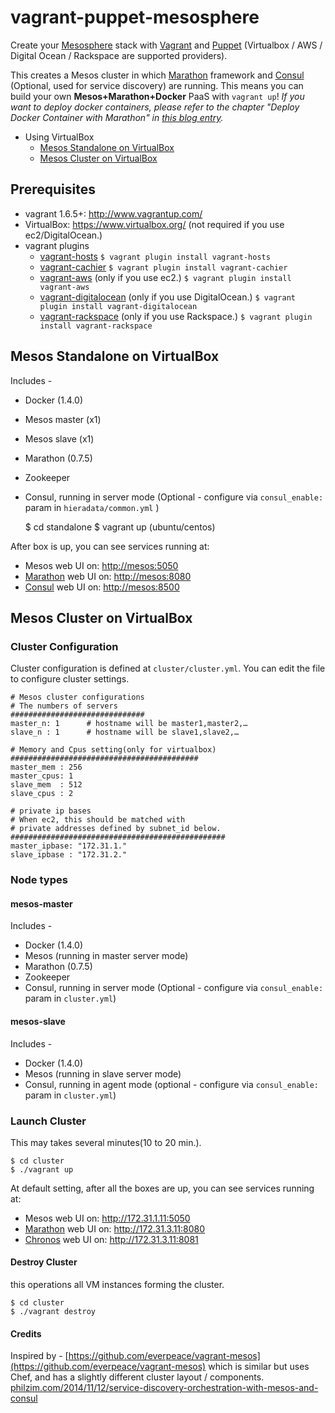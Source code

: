 vagrant-puppet-mesosphere
====================
Create your [Mesosphere](http://mesosphere.com) stack with [Vagrant](http://www.vagrantup.com) and [Puppet](http://puppetlabs.com/) (Virtualbox / AWS / Digital Ocean / Rackspace are supported providers).

This creates a Mesos cluster in which [Marathon](https://github.com/mesosphere/marathon) framework and [Consul](https://github.com/hashicorp/consul) (Optional, used for service discovery) are running.  This means you can build your own __Mesos+Marathon+Docker__ PaaS with `vagrant up`!  _If you want to deploy docker containers, please refer to the chapter "Deploy Docker Container with Marathon" in [this blog entry](http://frankhinek.com/deploy-docker-containers-on-mesos-0-20/)._

* Using VirtualBox
	* [Mesos Standalone on VirtualBox](#svb)
	* [Mesos Cluster on VirtualBox](#clvb)

Prerequisites
----
* vagrant 1.6.5+: <http://www.vagrantup.com/>
* VirtualBox: <https://www.virtualbox.org/> (not required if you use ec2/DigitalOcean.)
* vagrant plugins
    * [vagrant-hosts](https://github.com/adrienthebo/vagrant-hosts)
        `$ vagrant plugin install vagrant-hosts`
    * [vagrant-cachier](https://github.com/fgrehm/vagrant-cachier)
        `$ vagrant plugin install vagrant-cachier`
    * [vagrant-aws](https://github.com/mitchellh/vagrant-aws) (only if you use ec2.)
        `$ vagrant plugin install vagrant-aws`
    * [vagrant-digitalocean](https://github.com/smdahlen/vagrant-digitalocean) (only if you use DigitalOcean.)
        `$ vagrant plugin install vagrant-digitalocean`
    * [vagrant-rackspace](https://github.com/mitchellh/vagrant-rackspace) (only if you use Rackspace.)
        `$ vagrant plugin install vagrant-rackspace`

<a name="svb"></a>
Mesos Standalone on VirtualBox
----

Includes -

* Docker (1.4.0)
* Mesos master (x1)
* Mesos slave (x1)
* Marathon (0.7.5)
* Zookeeper
* Consul, running in server mode (Optional - configure via ```consul_enable:``` param in ```hieradata/common.yml```  )

    $ cd standalone
    $ vagrant up (ubuntu/centos)

After box is up, you can see services running at:

* Mesos web UI on: <http://mesos:5050>
* [Marathon](https://github.com/mesosphere/marathon) web UI on: <http://mesos:8080>
* [Consul](https://github.com/hashicorp/consul) web UI on: <http://mesos:8500>

<a name="clvb"></a>
Mesos Cluster on VirtualBox
----
### Cluster Configuration
Cluster configuration is defined at `cluster/cluster.yml`.  You can edit the file to configure cluster settings.

```
# Mesos cluster configurations
# The numbers of servers
##############################
master_n: 1      # hostname will be master1,master2,…
slave_n : 1      # hostname will be slave1,slave2,…

# Memory and Cpus setting(only for virtualbox)
##########################################
master_mem : 256
master_cpus: 1
slave_mem  : 512
slave_cpus : 2

# private ip bases
# When ec2, this should be matched with
# private addresses defined by subnet_id below.
################################################
master_ipbase: "172.31.1."
slave_ipbase : "172.31.2."
```

### Node types

#### mesos-master
Includes -

* Docker (1.4.0)
* Mesos (running in master server mode)
* Marathon (0.7.5)
* Zookeeper
* Consul, running in server mode (Optional - configure via ```consul_enable:``` param in ```cluster.yml```)

#### mesos-slave
Includes -

* Docker (1.4.0)
* Mesos (running in slave server mode)
* Consul, running in agent mode (optional - configure via ```consul_enable:``` param in ```cluster.yml```)

### Launch Cluster
This may takes several minutes(10 to 20 min.).

```
$ cd cluster
$ ./vagrant up
```

At default setting, after all the boxes are up, you can see services running at:

* Mesos web UI on: <http://172.31.1.11:5050>
* [Marathon](https://github.com/mesosphere/marathon) web UI on: <http://172.31.3.11:8080>
* [Chronos](https://github.com/mesosphere/chronos) web UI on: <http://172.31.3.11:8081>

#### Destroy Cluster
this operations all VM instances forming the cluster.

```
$ cd cluster
$ ./vagrant destroy
```

#### Credits
Inspired by - [https://github.com/everpeace/vagrant-mesos](https://github.com/everpeace/vagrant-mesos) which is similar but uses Chef, and has a slightly different cluster layout / components.
[philzim.com/2014/11/12/service-discovery-orchestration-with-mesos-and-consul](philzim.com/2014/11/12/service-discovery-orchestration-with-mesos-and-consul)
